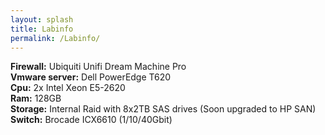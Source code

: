 ```yaml
---
layout: splash
title: Labinfo
permalink: /Labinfo/
---
```


**Firewall:** Ubiquiti Unifi Dream Machine Pro  
**Vmware server:** Dell PowerEdge T620  
**Cpu:** 2x Intel Xeon E5-2620  
**Ram:** 128GB  
**Storage:** Internal Raid with 8x2TB SAS drives (Soon  upgraded to HP SAN)  
**Switch:** Brocade ICX6610 (1/10/40Gbit)

